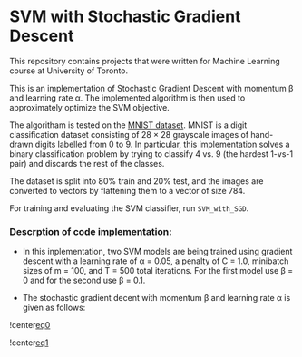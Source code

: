 # SVM with Stochastic Gradient Descent
This repository contains projects that were written for Machine Learning course at University of Toronto.

This is an implementation of Stochastic Gradient Descent with momentum β and learning rate α. The implemented algorithm is then used to approximately optimize the SVM objective.

The algoritham is tested on the [MNIST dataset](http://yann.lecun.com/exdb/mnist/). MNIST is a digit classification dataset consisting of 28 × 28 grayscale images of hand-drawn digits labelled from 0 to 9. In particular, this implementation solves a binary classification problem by trying to classify 4 vs. 9 (the hardest 1-vs-1 pair) and discards the rest of the classes. 

The dataset is split into 80% train and 20% test, and the images are converted to vectors by flattening them to a vector of size 784.

For training and evaluating the SVM classifier, run `SVM_with_SGD`.

### Descrption of code implementation:

* In this inplementation, two SVM models are being trained using gradient descent with a learning rate of α = 0.05, a penalty of C = 1.0, minibatch sizes of m = 100, and T = 500 total iterations. For the first model use β = 0 and for the second use β = 0.1.

* The stochastic gradient decent with momentum β and learning rate α is given as follows:

!center[eq0](https://latex.codecogs.com/gif.latex?v_%7Bt&plus;1%7D%20%3D%20%5Cbeta%20v_t%20&plus;%20%5Cnabla%20L%28w_t%29)

!center[eq1](https://latex.codecogs.com/gif.latex?%24%24x_%7Bt&plus;1%7D%20%3D%20x_t%20-%20%5Calpha%20v_%7Bt&plus;1%7D%24%24)

